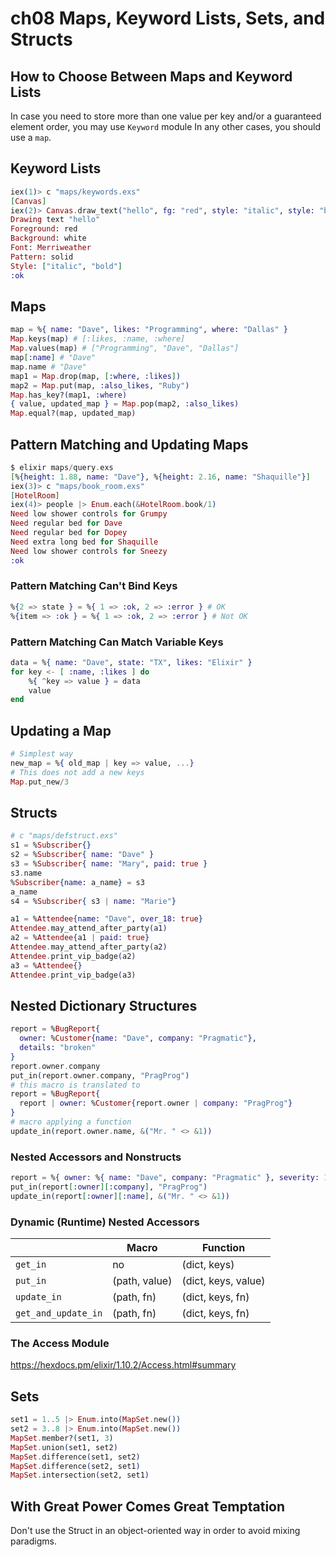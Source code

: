 # ch08 Maps, Keyword Lists, Sets, and Structs

## How to Choose Between Maps and Keyword Lists

In case you need to store more than one value per key and/or
a guaranteed element order, you may use `Keyword` module
In any other cases, you should use a `map`.

## Keyword Lists

```exs
iex(1)> c "maps/keywords.exs"
[Canvas]
iex(2)> Canvas.draw_text("hello", fg: "red", style: "italic", style: "bold")
Drawing text "hello"
Foreground: red
Background: white
Font: Merriweather
Pattern: solid
Style: ["italic", "bold"]
:ok
```

## Maps

```exs
map = %{ name: "Dave", likes: "Programming", where: "Dallas" }
Map.keys(map) # [:likes, :name, :where]
Map.values(map) # ["Programming", "Dave", "Dallas"]
map[:name] # "Dave"
map.name # "Dave"
map1 = Map.drop(map, [:where, :likes])
map2 = Map.put(map, :also_likes, "Ruby")
Map.has_key?(map1, :where)
{ value, updated_map } = Map.pop(map2, :also_likes)
Map.equal?(map, updated_map)
```

## Pattern Matching and Updating Maps

```exs
$ elixir maps/query.exs 
[%{height: 1.88, name: "Dave"}, %{height: 2.16, name: "Shaquille"}]
iex(3)> c "maps/book_room.exs"
[HotelRoom]
iex(4)> people |> Enum.each(&HotelRoom.book/1)
Need low shower controls for Grumpy
Need regular bed for Dave
Need regular bed for Dopey
Need extra long bed for Shaquille
Need low shower controls for Sneezy
:ok
```

### Pattern Matching Can't Bind Keys

```exs
%{2 => state } = %{ 1 => :ok, 2 => :error } # OK
%{item => :ok } = %{ 1 => :ok, 2 => :error } # Not OK
```

### Pattern Matching Can Match Variable Keys

```exs
data = %{ name: "Dave", state: "TX", likes: "Elixir" }
for key <- [ :name, :likes ] do
    %{ ^key => value } = data
    value
end
```

## Updating a Map

```exs
# Simplest way
new_map = %{ old_map | key => value, ...}
# This does not add a new keys
Map.put_new/3
```

## Structs

```exs
# c "maps/defstruct.exs"
s1 = %Subscriber{}
s2 = %Subscriber{ name: "Dave" }
s3 = %Subscriber{ name: "Mary", paid: true }
s3.name
%Subscriber{name: a_name} = s3
a_name
s4 = %Subscriber{ s3 | name: "Marie"}
```

```exs
a1 = %Attendee{name: "Dave", over_18: true}
Attendee.may_attend_after_party(a1)
a2 = %Attendee{a1 | paid: true}
Attendee.may_attend_after_party(a2)
Attendee.print_vip_badge(a2)
a3 = %Attendee{}
Attendee.print_vip_badge(a3)
```

## Nested Dictionary Structures

```exs
report = %BugReport{
  owner: %Customer{name: "Dave", company: "Pragmatic"},
  details: "broken"
}
report.owner.company
put_in(report.owner.company, "PragProg")
# this macro is translated to
report = %BugReport{
  report | owner: %Customer{report.owner | company: "PragProg"}
}
# macro applying a function
update_in(report.owner.name, &("Mr. " <> &1))
```

### Nested Accessors and Nonstructs

```exs
report = %{ owner: %{ name: "Dave", company: "Pragmatic" }, severity: 1}
put_in(report[:owner][:company], "PragProg")
update_in(report[:owner][:name], &("Mr. " <> &1))
```

### Dynamic (Runtime) Nested Accessors

| | Macro | Function |
|-|-------|----------|
|`get_in`| no | (dict, keys)
|`put_in`| (path, value) | (dict, keys, value)
|`update_in`| (path, fn) | (dict, keys, fn)
|`get_and_update_in`| (path, fn) | (dict, keys, fn)

### The Access Module

<https://hexdocs.pm/elixir/1.10.2/Access.html#summary>

## Sets

```exs
set1 = 1..5 |> Enum.into(MapSet.new())
set2 = 3..8 |> Enum.into(MapSet.new())
MapSet.member?(set1, 3)
MapSet.union(set1, set2)
MapSet.difference(set1, set2)
MapSet.difference(set2, set1)
MapSet.intersection(set2, set1)
```

## With Great Power Comes Great Temptation

Don't use the Struct in an object-oriented way in order
to avoid mixing paradigms.

